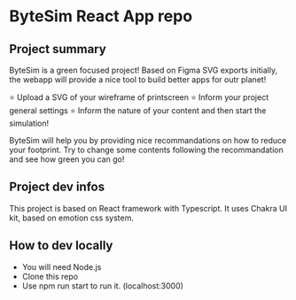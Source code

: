 # ByteSim React App repo

## Project summary

ByteSim is a green focused project! 
Based on Figma SVG exports initially, the webapp will provide a nice tool to build better apps for outr planet!

⭐ Upload a SVG of your wireframe of printscreen
⭐ Inform your project general settings
⭐ Inform the nature of your content
and then start the simulation! 

ByteSim will help you by providing nice recommandations on how to reduce your footprint.
Try to change some contents following the recommandation and see how green you can go!

## Project dev infos
This project is based on React framework with Typescript.
It uses Chakra UI kit, based on emotion css system.

## How to dev locally
- You will need Node.js
- Clone this repo
- Use npm run start to run it. (localhost:3000)
